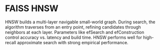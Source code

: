# FAISS HNSW

HNSW builds a multi-layer navigable small-world graph. During search, the algorithm traverses from an entry point, refining candidates through neighbors at each layer. Parameters like efSearch and efConstruction control accuracy vs. latency and build time. HNSW performs well for high-recall approximate search with strong empirical performance.
